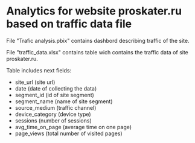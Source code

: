 # Analytics for website proskater.ru based on traffic data file

File "Trafic analysis.pbix" contains dashbord describing traffic of the site. 

File "traffic_data.xlsx" contains table wich contains the traffic data of site proskater.ru.

Table includes next fields: 
- site_url (site url)
- date (date of collecting the data)
- segment_id (id of site segment)
- segment_name (name of site segment)
- source_medium (traffic channel)
- device_category (device type)
- sessions (number of sessions)
- avg_time_on_page (average time on one page)
- page_views (total number of visited pages)

